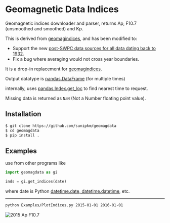 # Geomagnetic Data Indices

Geomagnetic indices downloader and parser, returns Ap, F10.7 (unsmoothed and smoothed) and Kp.

This is derived from [geomagindices](https://pypi.org/project/geomagindices/), and has been modified to:

- Support the new [post-SWPC data sources for all data dating back to 1932](ftp://ftp.gfz-potsdam.de/pub/home/obs/Kp_ap_Ap_SN_F107/).
- Fix a bug where averaging would not cross year boundaries.

It is a drop-in replacement for [geomagindices](https://pypi.org/project/geomagindices/).

Output datatype is
[pandas.DataFrame](http://pandas.pydata.org/pandas-docs/stable/reference/frame.html)
(for multiple times)

internally, uses
[pandas.Index.get_loc](https://pandas.pydata.org/pandas-docs/stable/reference/api/pandas.Index.get_loc.html)
to find nearest time to request.

Missing data is returned as `NaN` (Not a Number floating point value).

## Installation
```sh
$ git clone https://github.com/sunipkm/geomagdata
$ cd geomagdata
$ pip install .
```

## Examples

use from other programs like

```python
import geomagdata as gi

inds = gi.get_indices(date)
```

where date is Python
[datetime.date, datetime.datetime](https://docs.python.org/3/library/datetime.html), etc.

---

```sh
python Examples/PlotIndices.py 2015-01-01 2016-01-01
```

![2015 Ap F10.7](./tests/2015.png)
